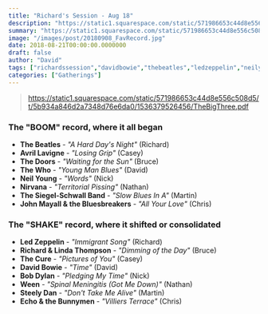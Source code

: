 ```yaml
---
title: "Richard's Session - Aug 18"
description: "https://static1.squarespace.com/static/571986653c44d8e556c508d5/t/5b934a846d2a7348d76e6da0/1536379526456/TheBigThree.pdf"
summary: "https://static1.squarespace.com/static/571986653c44d8e556c508d5/t/5b934a846d2a7348d76e6da0/1536379526456/TheBigThree.pdf"
image: "/images/post/20180908_FavRecord.jpg"
date: 2018-08-21T00:00:00.0000000
draft: false
author: "David"
tags: ["richardssession","davidbowie","thebeatles","ledzeppelin","neilyoung","thecure","bobdylan","steelydan","thewho","ween","echoandthebunnymen","richardthompson","nirvana","thedoors","johnmayall","lindathompson","avrillavigne","thesiegel‐schwallband"]
categories: ["Gatherings"]
---
```

> https://static1.squarespace.com/static/571986653c44d8e556c508d5/t/5b934a846d2a7348d76e6da0/1536379526456/TheBigThree.pdf
### The "BOOM" record, where it all began
- **The Beatles** - _"A Hard Day's Night"_ (Richard)
- **Avril Lavigne** - _"Losing Grip"_ (Casey)
- **The Doors** - _"Waiting for the Sun"_ (Bruce)
- **The Who** - _"Young Man Blues"_ (David)
- **Neil Young** - _"Words"_ (Nick)
- **Nirvana** - _"Territorial Pissing"_ (Nathan)
- **The Siegel‐Schwall Band** - _"Slow Blues In A"_ (Martin)
- **John Mayall & the Bluesbreakers** - _"All Your Love"_ (Chris)
### The "SHAKE" record, where it shifted or consolidated
- **Led Zeppelin** - _"Immigrant Song"_ (Richard)
- **Richard & Linda Thompson** - _"Dimming of the Day"_ (Bruce)
- **The Cure** - _"Pictures of You"_ (Casey)
- **David Bowie** - _"Time"_ (David)
- **Bob Dylan** - _"Pledging My Time"_ (Nick)
- **Ween** - _"Spinal Meningitis (Got Me Down)"_ (Nathan)
- **Steely Dan** - _"Don't Take Me Alive"_ (Martin)
- **Echo & the Bunnymen** - _"Villiers Terrace"_ (Chris)
